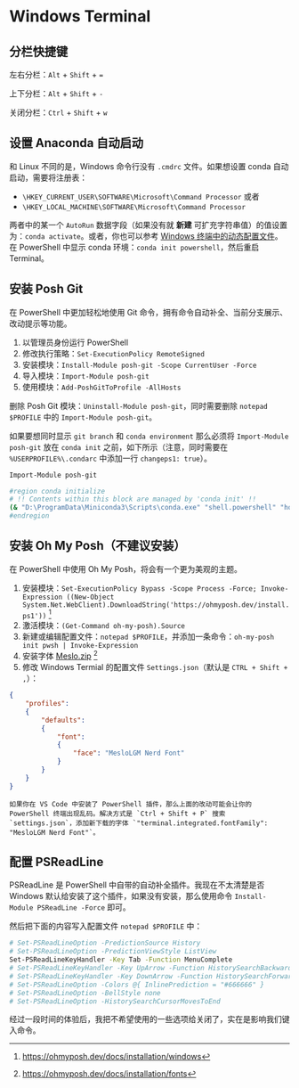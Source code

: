 # Windows Terminal

## 分栏快捷键

左右分栏：`Alt` + `Shift` + `=`

上下分栏：`Alt` + `Shift` + `-`

关闭分栏：`Ctrl` + `Shift` + `w`

## 设置 Anaconda 自动启动

和 Linux 不同的是，Windows 命令行没有 `.cmdrc` 文件。如果想设置 conda 自动启动，需要将注册表：

- `\HKEY_CURRENT_USER\SOFTWARE\Microsoft\Command Processor` 或者
- `\HKEY_LOCAL_MACHINE\SOFTWARE\Microsoft\Command Processor`

两者中的某一个 `AutoRun` 数据字段（如果没有就 **新建** 可扩充字符串值）的值设置为：`conda activate`。或者，你也可以参考 [Windows 终端中的动态配置文件](https://docs.microsoft.com/zh-cn/windows/terminal/dynamic-profiles)。在 PowerShell 中显示 conda 环境：`conda init powershell`，然后重启 Terminal。

## 安装 Posh Git

在 PowerShell 中更加轻松地使用 Git 命令，拥有命令自动补全、当前分支展示、改动提示等功能。

1. 以管理员身份运行 PowerShell
2. 修改执行策略：`Set-ExecutionPolicy RemoteSigned`
3. 安装模块：`Install-Module posh-git -Scope CurrentUser -Force`
4. 导入模块：`Import-Module posh-git`
5. 使用模块：`Add-PoshGitToProfile -AllHosts`

删除 Posh Git 模块：`Uninstall-Module posh-git`，同时需要删除 `notepad $PROFILE` 中的 `Import-Module posh-git`。

如果要想同时显示 `git branch` 和 `conda environment` 那么必须将 `Import-Module posh-git` 放在 `conda init` 之前，如下所示（注意，同时需要在 `%USERPROFILE%\.condarc` 中添加一行 `changeps1: true`）。

```bash
Import-Module posh-git

#region conda initialize
# !! Contents within this block are managed by 'conda init' !!
(& "D:\ProgramData\Miniconda3\Scripts\conda.exe" "shell.powershell" "hook") | Out-String | Invoke-Expression
#endregion
```

## 安装 Oh My Posh（不建议安装）

在 PowerShell 中使用 Oh My Posh，将会有一个更为美观的主题。

1. 安装模块：`Set-ExecutionPolicy Bypass -Scope Process -Force; Invoke-Expression ((New-Object System.Net.WebClient).DownloadString('https://ohmyposh.dev/install.ps1'))` [^cite_ref-1]
2. 激活模块：`(Get-Command oh-my-posh).Source`
3. 新建或编辑配置文件：`notepad $PROFILE`，并添加一条命令：`oh-my-posh init pwsh | Invoke-Expression`
4. 安装字体 [Meslo.zip](https://github.com/ryanoasis/nerd-fonts/releases/) [^cite-ref-2]
5. 修改 Windows Termial 的配置文件 `Settings.json`（默认是 `CTRL + Shift + ,`）：

```json
{
    "profiles":
    {
        "defaults":
        {
            "font":
            {
                "face": "MesloLGM Nerd Font"
            }
        }
    }
}
```

```{note}
如果你在 VS Code 中安装了 PowerShell 插件，那么上面的改动可能会让你的 PowerShell 终端出现乱码。解决方式是 `Ctrl + Shift + P` 搜索 `settings.json`，添加新下载的字体 `"terminal.integrated.fontFamily": "MesloLGM Nerd Font"`。
```

## 配置 PSReadLine

PSReadLine 是 PowerShell 中自带的自动补全插件。我现在不太清楚是否 Windows 默认给安装了这个插件，如果没有安装，那么使用命令 `Install-Module PSReadLine -Force` 即可。

然后把下面的内容写入配置文件 `notepad $PROFILE` 中：

```bash
# Set-PSReadLineOption -PredictionSource History
# Set-PSReadLineOption -PredictionViewStyle ListView
Set-PSReadLineKeyHandler -Key Tab -Function MenuComplete
# Set-PSReadLineKeyHandler -Key UpArrow -Function HistorySearchBackward
# Set-PSReadLineKeyHandler -Key DownArrow -Function HistorySearchForward
# Set-PSReadLineOption -Colors @{ InlinePrediction = "#666666" }
# Set-PSReadLineOption -BellStyle none
# Set-PSReadLineOption -HistorySearchCursorMovesToEnd
```

经过一段时间的体验后，我把不希望使用的一些选项给关闭了，实在是影响我们键入命令。

[^cite_ref-1]: <https://ohmyposh.dev/docs/installation/windows>
[^cite-ref-2]: <https://ohmyposh.dev/docs/installation/fonts>
